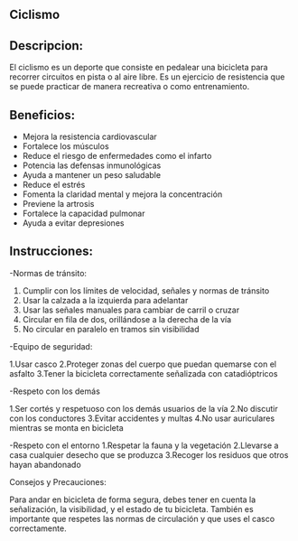 ## Ciclismo


## Descripcion:

El ciclismo es un deporte que consiste en pedalear una bicicleta para recorrer circuitos en pista o al aire libre. Es un ejercicio de resistencia que se puede practicar de manera recreativa o como entrenamiento. 


## Beneficios:


- Mejora la resistencia cardiovascular
- Fortalece los músculos
- Reduce el riesgo de enfermedades como el infarto
- Potencia las defensas inmunológicas
- Ayuda a mantener un peso saludable
- Reduce el estrés
- Fomenta la claridad mental y mejora la concentración
- Previene la artrosis
- Fortalece la capacidad pulmonar
- Ayuda a evitar depresiones 


## Instrucciones:

-Normas de tránsito:
 
1. Cumplir con los límites de velocidad, señales y normas de tránsito
2. Usar la calzada a la izquierda para adelantar
3. Usar las señales manuales para cambiar de carril o cruzar
4. Circular en fila de dos, orillándose a la derecha de la vía
5. No circular en paralelo en tramos sin visibilidad

-Equipo de seguridad: 

1.Usar casco
2.Proteger zonas del cuerpo que puedan quemarse con el asfalto
3.Tener la bicicleta correctamente señalizada con catadióptricos

-Respeto con los demás 

1.Ser cortés y respetuoso con los demás usuarios de la vía
2.No discutir con los conductores
3.Evitar accidentes y multas
4.No usar auriculares mientras se monta en bicicleta

-Respeto con el entorno 
1.Respetar la fauna y la vegetación
2.Llevarse a casa cualquier desecho que se produzca
3.Recoger los residuos que otros hayan abandonado


Consejos y Precauciones: 

Para andar en bicicleta de forma segura, debes tener en cuenta la señalización, la visibilidad, y el estado de tu bicicleta. También es importante que respetes las normas de circulación y que uses el casco correctamente. 
